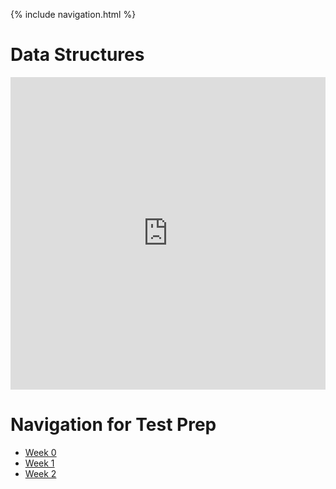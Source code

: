 {% include navigation.html %}

# Data Structures

<iframe frameborder="0" width="100%" height="500px" src="https://replit.com/@lucasho22/flaskportfolio-2?embed=true"> </iframe>

# Navigation for Test Prep

- [Week 0](https://lucasho22.github.io/flask_portfolio/tpts/docweek0)
- [Week 1](https://lucasho22.github.io/flask_portfolio/tpts/docweek1)
- [Week 2](https://lucasho22.github.io/flask_portfolio/tpts/docweek1)


